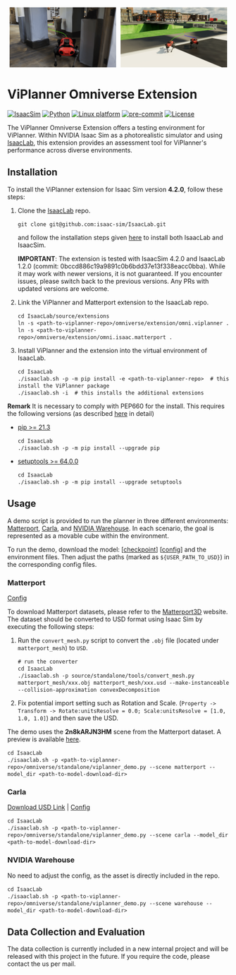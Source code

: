 <div style="display: flex;">
    <img src="../docs/example_matterport.png" alt="Matterport Mesh" style="width: 48%; padding: 5px;">
    <img src="../docs/example_carla.png" alt="Unreal Engine / Carla Mesh" style="width: 48%; padding: 5px;">
</div>

# ViPlanner Omniverse Extension


[![IsaacSim](https://img.shields.io/badge/IsaacSim-4.2.0-silver.svg)](https://docs.omniverse.nvidia.com/isaacsim/latest/overview.html)
[![Python](https://img.shields.io/badge/python-3.10-blue.svg)](https://docs.python.org/3/whatsnew/3.10.html)
[![Linux platform](https://img.shields.io/badge/platform-linux--64-orange.svg)](https://releases.ubuntu.com/20.04/)
[![pre-commit](https://img.shields.io/badge/pre--commit-enabled-brightgreen?logo=pre-commit&logoColor=white)](https://pre-commit.com/)
[![License](https://img.shields.io/badge/license-BSD--3-yellow.svg)](https://opensource.org/licenses/BSD-3-Clause)

The ViPlanner Omniverse Extension offers a testing environment for ViPlanner.
Within NVIDIA Isaac Sim as a photorealistic simulator and using [IsaacLab](https://isaac-sim.github.io/IsaacLab/), this extension provides an assessment tool for ViPlanner's performance across diverse environments.


## Installation

To install the ViPlanner extension for Isaac Sim version **4.2.0**, follow these steps:

1. Clone the [IsaacLab](https://github.com/isaac-sim/IsaacLab) repo.

    ```
    git clone git@github.com:isaac-sim/IsaacLab.git
    ```

    and follow the installation steps given [here](https://isaac-sim.github.io/IsaacLab/main/source/setup/installation)
    to install both IsaacLab and IsaacSim.

    **IMPORTANT**: The extension is tested with IsaacSim 4.2.0 and IsaacLab 1.2.0 (commit: 0bccd886c19a9891c0b6bdd37e13f338eacc0bba).
    While it may work with newer versions, it is not guaranteed. If you encounter issues, please switch back to the previous versions. Any
    PRs with updated versions are welcome.

3. Link the ViPlanner and Matterport extension to the IsaacLab repo.

    ```
    cd IsaacLab/source/extensions
    ln -s <path-to-viplanner-repo>/omniverse/extension/omni.viplanner .
    ln -s <path-to-viplanner-repo>/omniverse/extension/omni.isaac.matterport .
    ```

4. Install ViPlanner and the extension into the virtual environment of IsaacLab.

    ```
    cd IsaacLab
    ./isaaclab.sh -p -m pip install -e <path-to-viplanner-repo>  # this install the ViPlanner package
    ./isaaclab.sh -i  # this installs the additional extensions
    ```

**Remark**
It is necessary to comply with PEP660 for the install. This requires the following versions (as described [here](https://stackoverflow.com/questions/69711606/how-to-install-a-package-using-pip-in-editable-mode-with-pyproject-toml) in detail)
- [pip >= 21.3](https://pip.pypa.io/en/stable/news/#v21-3)
	```
  cd IsaacLab
  ./isaaclab.sh -p -m pip install --upgrade pip
  ```
- [setuptools >= 64.0.0](https://github.com/pypa/setuptools/blob/main/CHANGES.rst#v6400)
	```
  cd IsaacLab
  ./isaaclab.sh -p -m pip install --upgrade setuptools
  ```

## Usage

A demo script is provided to run the planner in three different environments: [Matterport](https://niessner.github.io/Matterport/), [Carla](https://carla.org//), and [NVIDIA Warehouse](https://docs.omniverse.nvidia.com/isaacsim/latest/features/environment_setup/assets/usd_assets_environments.html#warehouse).
In each scenario, the goal is represented as a movable cube within the environment.

To run the demo, download the model: [[checkpoint](https://drive.google.com/file/d/1PY7XBkyIGESjdh1cMSiJgwwaIT0WaxIc/view?usp=sharing)] [[config](https://drive.google.com/file/d/1r1yhNQAJnjpn9-xpAQWGaQedwma5zokr/view?usp=sharing)] and the environment files. Then adjust the paths (marked as `${USER_PATH_TO_USD}`) in the corresponding config files.

### Matterport
[Config](./extension/omni.viplanner/omni/viplanner/config/matterport_cfg.py)

To download Matterport datasets, please refer to the [Matterport3D](https://niessner.github.io/Matterport/) website. The dataset should be converted to USD format using Isaac Sim by executing the following steps:
1. Run the `convert_mesh.py` script to convert the `.obj` file (located under `matterport_mesh`) to `USD`.
   ```
   # run the converter
   cd IsaacLab
   ./isaaclab.sh -p source/standalone/tools/convert_mesh.py matterport_mesh/xxx.obj matterport_mesh/xxx.usd --make-instanceable --collision-approximation convexDecomposition
   ```
2. Fix potential import setting such as Rotation and Scale. (`Property -> Transform -> Rotate:unitsResolve = 0.0; Scale:unitsResolve = [1.0, 1.0, 1.0]`) and then save the USD.

The demo uses the **2n8kARJN3HM** scene from the Matterport dataset. A preview is available [here](https://aspis.cmpt.sfu.ca/scene-toolkit/scans/matterport3d/houses).

```
cd IsaacLab
./isaaclab.sh -p <path-to-viplanner-repo>/omniverse/standalone/viplanner_demo.py --scene matterport --model_dir <path-to-model-download-dir>
```

### Carla
[Download USD Link](https://drive.google.com/file/d/1wZVKf2W0bSmP1Wm2w1XgftzSBx0UR1RK/view?usp=sharing) | [Config](./extension/omni.viplanner/omni/viplanner/config/carla_cfg.py)

```
cd IsaacLab
./isaaclab.sh -p <path-to-viplanner-repo>/omniverse/standalone/viplanner_demo.py --scene carla --model_dir <path-to-model-download-dir>
```

### NVIDIA Warehouse
No need to adjust the config, as the asset is directly included in the repo.

```
cd IsaacLab
./isaaclab.sh -p <path-to-viplanner-repo>/omniverse/standalone/viplanner_demo.py --scene warehouse --model_dir <path-to-model-download-dir>
```

## Data Collection and Evaluation

The data collection is currently included in a new internal project and will be released with this project in the future.
If you require the code, please contact the us per mail.
